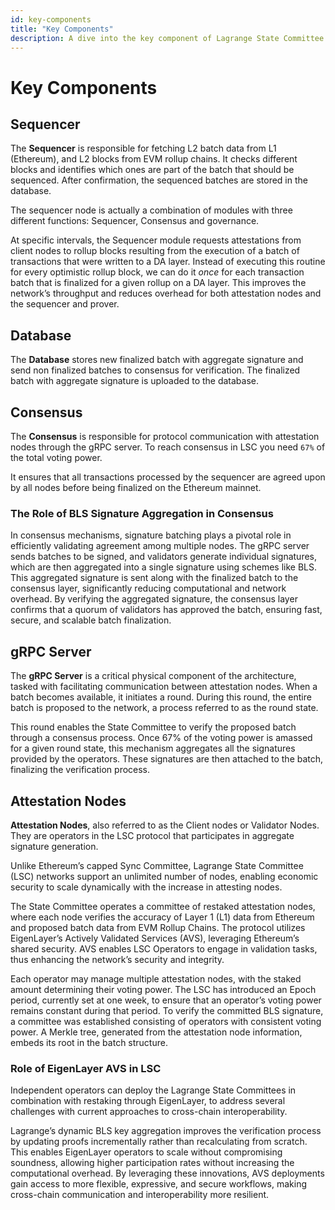 ```yaml
---
id: key-components
title: "Key Components"
description: A dive into the key component of Lagrange State Committee's Architecture
---
```

# Key Components

## Sequencer

The **Sequencer** is responsible for fetching L2 batch data from L1 (Ethereum), and L2 blocks from EVM rollup chains. It checks different blocks and identifies which ones are part of the batch that should be sequenced. After confirmation, the sequenced batches are stored in the database.

The sequencer node is actually a combination of modules with three different functions: Sequencer, Consensus and governance.

At specific intervals, the Sequencer module requests attestations from client nodes to rollup blocks resulting from the execution of a batch of transactions that were written to a DA layer. Instead of executing this routine for every optimistic rollup block, we can do it *once* for each transaction batch that is finalized for a given rollup on a DA layer. This improves the network’s throughput and reduces overhead for both attestation nodes and the sequencer and prover.

## Database

The **Database** stores new finalized batch with aggregate signature and send non finalized batches to consensus for verification. The finalized batch with aggregate signature is uploaded to the database. 

## Consensus

The **Consensus** is responsible for protocol communication with attestation nodes through the gRPC server. To reach consensus in LSC you need `67%` of the total voting power.

It ensures that all transactions processed by the sequencer are agreed upon by all nodes before being finalized on the Ethereum mainnet.

### The Role of BLS Signature Aggregation in Consensus

In consensus mechanisms, signature batching plays a pivotal role in efficiently validating agreement among multiple nodes. The gRPC server sends batches to be signed, and validators generate individual signatures, which are then aggregated into a single signature using schemes like BLS. This aggregated signature is sent along with the finalized batch to the consensus layer, significantly reducing computational and network overhead. By verifying the aggregated signature, the consensus layer confirms that a quorum of validators has approved the batch, ensuring fast, secure, and scalable batch finalization.

## gRPC Server

The **gRPC Server** is a critical physical component of the architecture, tasked with facilitating communication between attestation nodes. When a batch becomes available, it initiates a round. During this round, the entire batch is proposed to the network, a process referred to as the round state.

This round enables the State Committee to verify the proposed batch through a consensus process. Once 67% of the voting power is amassed for a given round state, this mechanism aggregates all the signatures provided by the operators. These signatures are then attached to the batch, finalizing the verification process.

## Attestation Nodes

**Attestation Nodes**, also referred to as the Client nodes or Validator Nodes. They are operators in the LSC protocol that participates in aggregate signature generation.

Unlike Ethereum’s capped Sync Committee, Lagrange State Committee (LSC) networks support an unlimited number of nodes, enabling economic security to scale dynamically with the increase in attesting nodes.

The State Committee operates a committee of restaked attestation nodes, where each node verifies the accuracy of Layer 1 (L1) data from Ethereum and proposed batch data from EVM Rollup Chains. The protocol utilizes EigenLayer’s Actively Validated Services (AVS), leveraging Ethereum’s shared security. AVS enables LSC Operators to engage in validation tasks, thus enhancing the network’s security and integrity.

Each operator may manage multiple attestation nodes, with the staked amount determining their voting power. The LSC has introduced an Epoch period, currently set at one week, to ensure that an operator’s voting power remains constant during that period. To verify the committed BLS signature, a committee was established consisting of operators with consistent voting power. A Merkle tree, generated from the attestation node information, embeds its root in the batch structure. 

### Role of EigenLayer AVS in LSC 

Independent operators can deploy the Lagrange State Committees in combination with restaking through EigenLayer, to address several challenges with current approaches to cross-chain interoperability. 

Lagrange’s dynamic BLS key aggregation improves the verification process by updating proofs incrementally rather than recalculating from scratch. This enables EigenLayer operators to scale without compromising soundness, allowing higher participation rates without increasing the computational overhead. By leveraging these innovations, AVS deployments gain access to more flexible, expressive, and secure workflows, making cross-chain communication and interoperability more resilient.